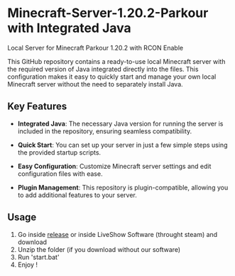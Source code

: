 # Minecraft-Server-1.20.2-Parkour with Integrated Java
Local Server for Minecraft Parkour 1.20.2 with RCON Enable

This GitHub repository contains a ready-to-use local Minecraft server with the required version of Java integrated directly into the files. This configuration makes it easy to quickly start and manage your own local Minecraft server without the need to separately install Java.

## Key Features

- **Integrated Java**: The necessary Java version for running the server is included in the repository, ensuring seamless compatibility.

- **Quick Start**: You can set up your server in just a few simple steps using the provided startup scripts.

- **Easy Configuration**: Customize Minecraft server settings and edit configuration files with ease.

- **Plugin Management**: This repository is plugin-compatible, allowing you to add additional features to your server.

## Usage

1. Go inside [release](https://github.com/LiveShowAgency/Minecraft-Server-1.20.2-Parkour/releases/tag/Publish) or inside LiveShow Software (throught steam) and download
2. Unzip the folder (if you download without our software)
3. Run 'start.bat'
4. Enjoy !
